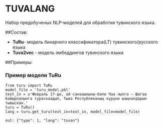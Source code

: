 # TUVALANG
Набор предобученых NLP-моделей для обработки тувинского языка.

##Состав:

- __TuRu__- модель бинарного классификатора(LT) тувинского/русского языка
- __Tuva2vec__ - модель эмбеддингов тувинского языка

##Примеры:

### Пример модели TuRu
```
from turu import TuRu
model_file = 'turu_model.pkl'
text_in = u'Февраль 17-де, ай санаашкыны-биле Чаа чылга – Шагаа байырлалынга тураскаадып, Тыва Республиканың күрүне шаңналдарын тывыскан.'
turu = TuRu()
lang = turu.get_turu(text_in=text_in, model_file=model_file)

out: {"type": 1, "lang": "tuvan"}
```

